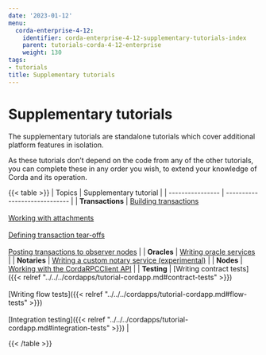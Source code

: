 ```yaml
---
date: '2023-01-12'
menu:
  corda-enterprise-4-12:
    identifier: corda-enterprise-4-12-supplementary-tutorials-index
    parent: tutorials-corda-4-12-enterprise
    weight: 130
tags:
- tutorials
title: Supplementary tutorials
---
```



#  Supplementary tutorials

The supplementary tutorials are standalone tutorials which cover additional platform features in isolation.

As these tutorials don’t depend on the code from any of the other tutorials, you can complete these in any order you wish, to extend your knowledge of Corda and its operation.

{{< table >}}
| Topics           | Supplementary tutorial     |
| ---------------- | ----------------------------- |
| **Transactions** | [Building transactions](tutorial-building-transactions.html)<br/><br/>[Working with attachments](tutorial-attachments.html) <br/><br/> [Defining transaction tear-offs](tutorial-tear-offs.html) <br/><br/> [Posting transactions to observer nodes](tutorial-observer-nodes.html) |
| **Oracles**      | [Writing oracle services](oracles.html)                                                                                                                                                                                                                                            |
| **Notaries**     | [Writing a custom notary service (experimental)](tutorial-custom-notary.html)                                                                                                                                                                                                       |
| **Nodes**        | [Working with the CordaRPCClient API](tutorial-clientrpc-api.html)                                                                                                                                                                                                                 |
| **Testing**      | [Writing contract tests]({{< relref "../../../cordapps/tutorial-cordapp.md#contract-tests" >}}) <br/><br/> [Writing flow tests]({{< relref "../../../cordapps/tutorial-cordapp.md#flow-tests" >}}) <br/><br/> [Integration testing]({{< relref "../../../cordapps/tutorial-cordapp.md#integration-tests" >}}) |

{{< /table >}}
